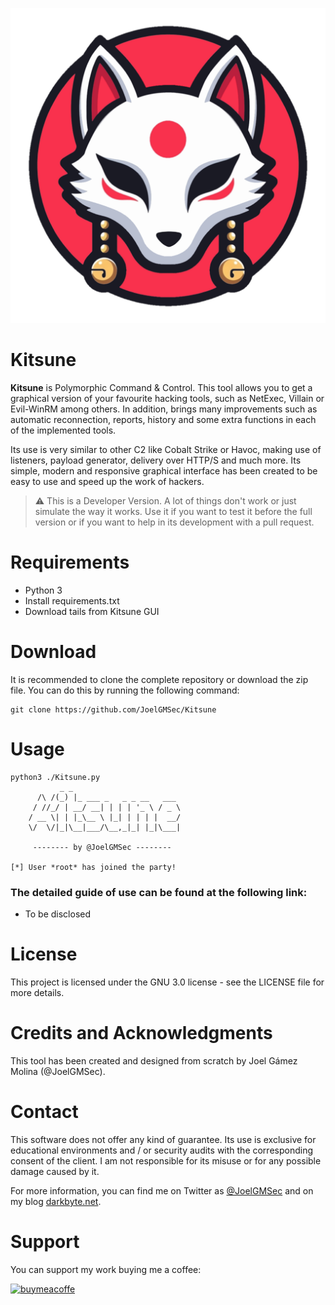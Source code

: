<p align="center"><img width=550 alt="HTTP-Shell" src="https://github.com/JoelGMSec/Kitsune/blob/main/themes/images/Kitsune.png"></p>

# Kitsune
**Kitsune** is Polymorphic Command & Control. This tool allows you to get a graphical version of your favourite hacking tools, such as NetExec, Villain or Evil-WinRM among others. In addition, brings many improvements such as automatic reconnection, reports, history and some extra functions in each of the implemented tools.

Its use is very similar to other C2 like Cobalt Strike or Havoc, making use of listeners, payload generator, delivery over HTTP/S and much more. Its simple, modern and responsive graphical interface has been created to be easy to use and speed up the work of hackers.

> :warning: This is a Developer Version. A lot of things don't work or just simulate the way it works. Use it if you want to test it before the full version or if you want to help in its development with a pull request.


# Requirements
- Python 3
- Install requirements.txt
- Download tails from Kitsune GUI


# Download
It is recommended to clone the complete repository or download the zip file.
You can do this by running the following command:
```
git clone https://github.com/JoelGMSec/Kitsune
```


# Usage
```
python3 ./Kitsune.py
           _ _                                                                                  
      /\ /(_) |_ ___ _   _ _ __   ___                                                           
     / //_/ | __/ __| | | | '_ \ / _ \                                                          
    / __ \| | |_\__ \ |_| | | | |  __/                                                          
    \/  \/|_|\__|___/\__,_|_| |_|\___|                                                          
                                         
     -------- by @JoelGMSec --------

[*] User *root* has joined the party!

```

### The detailed guide of use can be found at the following link:
 - To be disclosed


# License
This project is licensed under the GNU 3.0 license - see the LICENSE file for more details.


# Credits and Acknowledgments
This tool has been created and designed from scratch by Joel Gámez Molina (@JoelGMSec).


# Contact
This software does not offer any kind of guarantee. Its use is exclusive for educational environments and / or security audits with the corresponding consent of the client. I am not responsible for its misuse or for any possible damage caused by it.

For more information, you can find me on Twitter as [@JoelGMSec](https://twitter.com/JoelGMSec) and on my blog [darkbyte.net](https://darkbyte.net).


# Support
You can support my work buying me a coffee:

[<img width=250 alt="buymeacoffe" src="https://cdn.buymeacoffee.com/buttons/v2/default-blue.png">](https://www.buymeacoffee.com/joelgmsec)
